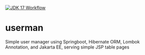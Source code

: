 [![JDK 17 Workflow](https://github.com/DXH30/userman/actions/workflows/dev-publish.yml/badge.svg)](https://github.com/DXH30/userman/actions/workflows/dev-publish.yml)
# userman
Simple user manager using Springboot, Hibernate ORM, Lombok Annotation, and Jakarta EE, serving simple JSP table pages
